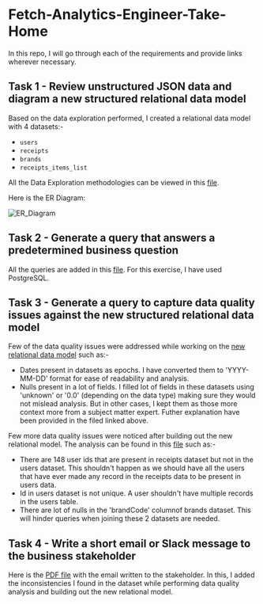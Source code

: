 # Fetch-Analytics-Engineer-Take-Home
In this repo, I will go through each of the requirements and provide links wherever necessary.

## Task 1 - Review unstructured JSON data and diagram a new structured relational data model
Based on the data exploration performed, I created a relational data model with 4 datasets:-
- `users`
- `receipts`
- `brands`
- `receipts_items_list`

All the Data Exploration methodologies can be viewed in this [file](https://github.com/rnair7163/Fetch-Analytics-Engineer-Take-Home/blob/main/Data-Exploration_and_Cleaning.ipynb).

Here is the ER Diagram:

![ER_Diagram](https://github.com/rnair7163/Fetch-Analytics-Engineer-Take-Home/assets/14351816/59e4ab9f-87fb-459d-a708-391551d8a74d)

## Task 2 - Generate a query that answers a predetermined business question 
All the queries are added in this [file](https://github.com/rnair7163/Fetch-Analytics-Engineer-Take-Home/blob/main/sql_queries.sql). For this exercise, I have used PostgreSQL.

## Task 3 - Generate a query to capture data quality issues against the new structured relational data model
Few of the data quality issues were addressed while working on the [new relational data model](https://github.com/rnair7163/Fetch-Analytics-Engineer-Take-Home/blob/main/Data-Exploration_and_Cleaning.ipynb) such as:-
- Dates present in datasets as epochs. I have converted them to 'YYYY-MM-DD' format for ease of readability and analysis.
- Nulls present in a lot of fields. I filled lot of fields in these datasets using 'unknown' or '0.0' (depending on the data type) making sure they would not mislead analysis. But in other cases, I kept them as those more context more from a subject matter expert. Futher explanation have been provided in the filed linked above.

Few more data quality issues were noticed after building out the new relational model. The analysis can be found in this [file](https://github.com/rnair7163/Fetch-Analytics-Engineer-Take-Home/blob/main/Data_Quality_Issues.ipynb) such as:-
- There are 148 user ids that are present in receipts dataset but not in the users dataset. This shouldn't happen as we should have all the users that have ever made any record in the receipts data to be present in users data.
- Id in users dataset is not unique. A user shouldn't have multiple records in the users table.
- There are lot of nulls in the 'brandCode' columnof brands dataset. This will hinder queries when joining these 2 datasets are needed.

## Task 4 - Write a short email or Slack message to the business stakeholder
Here is the [PDF file](https://github.com/rnair7163/Fetch-Analytics-Engineer-Take-Home/blob/main/Email_To_Stakeholder.pdf) with the email written to the stakeholder. In this, I added the inconsistencies I found in the dataset while performing data quality analysis and building out the new relational model. 

